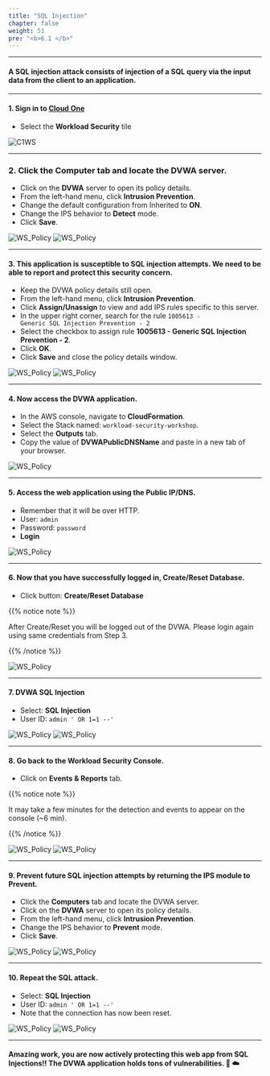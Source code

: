 ```yaml
---
title: "SQL Injection"
chapter: false
weight: 51
pre: "<b>6.1 </b>"
---
```

 
---

#### A SQL injection attack consists of injection of a SQL query via the input data from the client to an application.

---

#### 1. Sign in to [Cloud One](https://cloudone.trendmicro.com/home)
- Select the **Workload Security** tile

![C1WS](/images/Login_C1.png)

---

### 2. Click the Computer tab and locate the DVWA server. 
- Click on the **DVWA** server to open its policy details.
- From the left-hand menu, click **Intrusion Prevention**.
- Change the default configuration from Inherited to **ON**.
- Change the IPS behavior to **Detect** mode.
- Click **Save**.

![WS_Policy](/images/c1ws_1.PNG)
![WS_Policy](/images/c1ws_0.PNG)

---

#### 3. This application is susceptible to SQL injection attempts. We need to be able to report and protect this security concern.

- Keep the DVWA policy details still open.
- From the left-hand menu, click **Intrusion Prevention**.
- Click **Assign/Unassign** to view and add IPS rules specific to this server.
- In the upper right corner, search for the rule <code>1005613 - Generic SQL Injection Prevention - 2</code>
- Select the checkbox to assign rule **1005613 - Generic SQL Injection Prevention - 2**.
- Click **OK**.
- Click **Save** and close the policy details window.

![WS_Policy](/images/c1ws_2.PNG)
![WS_Policy](/images/c1ws_2e5.PNG)

---

#### 4. Now access the DVWA application.
- In the AWS console, navigate to **CloudFormation**.
- Select the Stack named: <code>workload-security-workshop</code>.
- Select the **Outputs** tab.
- Copy the value of **DVWAPublicDNSName** and paste in a new tab of your browser.

![WS_Policy](/images/aws_1.PNG)


---

#### 5. Access the web application using the Public IP/DNS. 
- Remember that it will be over HTTP. 
- User: <code>admin</code>
- Password: <code>password</code>
- **Login**

![WS_Policy](/images/dvwa_login.png)

---

#### 6. Now that you have successfully logged in, Create/Reset Database. 
- Click button: **Create/Reset Database**

{{% notice note %}}
<p style='text-align: left;'>
After Create/Reset you will be logged out of the DVWA. Please login again using same credentials from Step 3.
</p>
{{% /notice %}}

![WS_Policy](/images/dvwa_db_set.png)

---

#### 7. DVWA SQL Injection 
- Select: **SQL Injection**
- User ID: ```admin ' OR 1=1 --' ```

![WS_Policy](/images/sql_1.png)
![WS_Policy](/images/sql_2.png)

---

#### 8. Go back to the Workload Security Console.

- Click on **Events & Reports** tab.

{{% notice note %}}
<p style='text-align: left;'>
It may take a few minutes for the detection and events to appear on the console (~6 min).
</p>
{{% /notice %}}


![WS_Policy](/images/c1ws_4.PNG)
![WS_Policy](/images/c1ws_5.PNG)

---

#### 9. Prevent future SQL injection attempts by returning the IPS module to Prevent.

- Click the **Computers** tab and locate the DVWA server. 
- Click on the **DVWA** server to open its policy details.
- From the left-hand menu, click **Intrusion Prevention**.
- Change the IPS behavior to **Prevent** mode.
- Click **Save**.

![WS_Policy](/images/c1ws_1.PNG)
![WS_Policy](/images/c1ws9.png)

---

#### 10. Repeat the SQL attack.

- Select: **SQL Injection**
- User ID: ```admin ' OR 1=1 --' ```
- Note that the connection has now been reset.

![WS_Policy](/images/sql_1.png)
![WS_Policy](/images/attck_1.PNG)

-----
#### Amazing work, you are now actively protecting this web app from SQL Injections!! The DVWA application holds tons of vulnerabilities.  :rocket: :cloud: